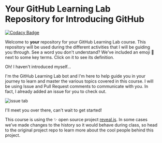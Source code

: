 # Your GitHub Learning Lab Repository for Introducing GitHub

[![Codacy Badge](https://api.codacy.com/project/badge/Grade/cc2a329676f34b8b8a0e1f8bbdf24f21)](https://app.codacy.com/gh/dharwiss/github-slideshow?utm_source=github.com&utm_medium=referral&utm_content=dharwiss/github-slideshow&utm_campaign=Badge_Grade)

Welcome to **your** repository for your GitHub Learning Lab course. This repository will be used during the different activities that I will be guiding you through. See a word you don't understand? We've included an emoji 📖 next to some key terms. Click on it to see its definition.

Oh! I haven't introduced myself...

I'm the GitHub Learning Lab bot and I'm here to help guide you in your journey to learn and master the various topics covered in this course. I will be using Issue and Pull Request comments to communicate with you. In fact, I already added an issue for you to check out.

![issue tab](https://lab.github.com/public/images/issue_tab.png)

I'll meet you over there, can't wait to get started!

This course is using the :sparkles: open source project [reveal.js](https://github.com/hakimel/reveal.js/). In some cases we’ve made changes to the history so it would behave during class, so head to the original project repo to learn more about the cool people behind this project.
